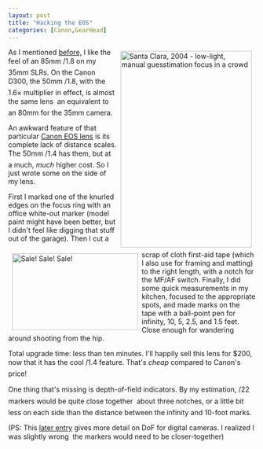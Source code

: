 ```yaml
---
layout: post
title: "Hacking the EOS"
categories: [Canon,GearHead]
---
```

<a href="/photo/journal/teenZone1.html"><img src="http://www.botzilla.com/bpix/teenZone1.jpg" width=267 height=400 align="right" hspace=8 vspace=6 border=0 title="Santa Clara, 2004 - low-light, manual guesstimation focus in a crowd"></a>As I mentioned <a href="/blog/archives/000260.html">before,</a> I like the feel of an 85mm &#131;/1.8 on my 35mm SLRs. On the Canon D300, the 50mm &#131;/1.8, with the 1.6&#215; multiplier in effect, is almost the same lens &#151; an equivalent to an 80mm for the 35mm camera.

<img src="http://www.botzilla.com/bpix/lensHack1.jpg" width=256 height=156 align="left" hspace=8 vspace=6 border=0 title="Sale! Sale! Sale!">An awkward feature of that particular <a href="http://www.usa.canon.com/eflenses/" target="linkframe">Canon EOS lens</a> is its complete lack of distance scales. The 50mm &#131;/1.4 has them, but at a much, <i>much</i> higher cost. So I just wrote some on the side of my lens.

First I marked one of the knurled edges on the focus ring with an office white-out marker (model paint might have been better, but I didn't feel like digging that stuff out of the garage). Then I cut a scrap of cloth first-aid tape (which I also use for framing and matting) to the right length, with a notch for the MF/AF switch. Finally, I did some quick measurements in my kitchen, focused to the appropriate spots, and made marks on the tape with a ball-point pen for infinity, 10, 5, 2.5, and 1.5 feet. Close enough for wandering around shooting from the hip.

Total upgrade time: less than ten minutes. I'll happily sell this lens for $200, now that it has the cool &#131;/1.4 feature. That's <i>cheap</i> compared to Canon's price!

One thing that's missing is depth-of-field indicators. By my estimation, &#131;/22  markers would be quite close together &#151; about three notches, or a little bit less on each side than the distance between the infinity and 10-foot marks.

(PS: This <a href="/blog/archives/000282.html">later entry</a> gives more detail on DoF for digital cameras. I realized I was slightly wrong &#151; the markers would need to be closer-together)

<!--more-->

